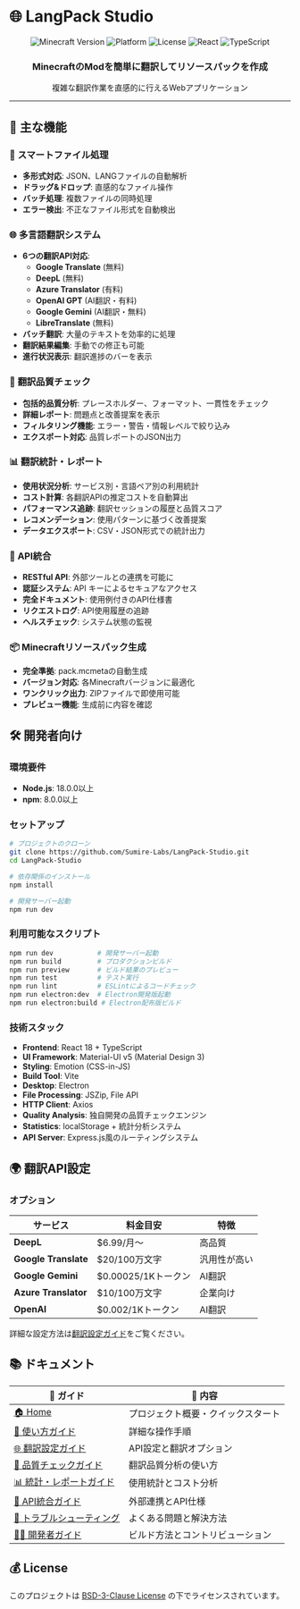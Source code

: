 # 🌐 LangPack Studio

<div align="center">
  <img src="https://img.shields.io/badge/Minecraft-1.21.4-green" alt="Minecraft Version">
  <img src="https://img.shields.io/badge/Platform-Windows%20%7C%20macOS%20%7C%20Linux-blue" alt="Platform">
  <img src="https://img.shields.io/badge/License-BSD--3--Clause-blue" alt="License">
  <img src="https://img.shields.io/badge/React-18-61DAFB" alt="React">
  <img src="https://img.shields.io/badge/TypeScript-5-3178C6" alt="TypeScript">
</div>

<div align="center">
  <h3>MinecraftのModを簡単に翻訳してリソースパックを作成</h3>
  <p>複雑な翻訳作業を直感的に行えるWebアプリケーション</p>
</div>

---

## 🚀 主な機能

### 📁 **スマートファイル処理**
- **多形式対応**: JSON、LANGファイルの自動解析
- **ドラッグ&ドロップ**: 直感的なファイル操作
- **バッチ処理**: 複数ファイルの同時処理
- **エラー検出**: 不正なファイル形式を自動検出

### 🌐 **多言語翻訳システム**
- **6つの翻訳API対応**:
  - **Google Translate** (無料)
  - **DeepL** (無料)
  - **Azure Translator** (有料)
  - **OpenAI GPT** (AI翻訳・有料)
  - **Google Gemini** (AI翻訳・無料)
  - **LibreTranslate** (無料)
- **バッチ翻訳**: 大量のテキストを効率的に処理
- **翻訳結果編集**: 手動での修正も可能
- **進行状況表示**: 翻訳進捗のバーを表示

### 🎯 **翻訳品質チェック**
- **包括的品質分析**: プレースホルダー、フォーマット、一貫性をチェック
- **詳細レポート**: 問題点と改善提案を表示
- **フィルタリング機能**: エラー・警告・情報レベルで絞り込み
- **エクスポート対応**: 品質レポートのJSON出力

### 📊 **翻訳統計・レポート**
- **使用状況分析**: サービス別・言語ペア別の利用統計
- **コスト計算**: 各翻訳APIの推定コストを自動算出
- **パフォーマンス追跡**: 翻訳セッションの履歴と品質スコア
- **レコメンデーション**: 使用パターンに基づく改善提案
- **データエクスポート**: CSV・JSON形式での統計出力

### 🔌 **API統合**
- **RESTful API**: 外部ツールとの連携を可能に
- **認証システム**: API キーによるセキュアなアクセス
- **完全ドキュメント**: 使用例付きのAPI仕様書
- **リクエストログ**: API使用履歴の追跡
- **ヘルスチェック**: システム状態の監視

### 📦 **Minecraftリソースパック生成**
- **完全準拠**: pack.mcmetaの自動生成
- **バージョン対応**: 各Minecraftバージョンに最適化
- **ワンクリック出力**: ZIPファイルで即使用可能
- **プレビュー機能**: 生成前に内容を確認

## 🛠️ 開発者向け

### 環境要件
- **Node.js**: 18.0.0以上
- **npm**: 8.0.0以上

### セットアップ
```bash
# プロジェクトのクローン
git clone https://github.com/Sumire-Labs/LangPack-Studio.git
cd LangPack-Studio

# 依存関係のインストール
npm install

# 開発サーバー起動
npm run dev
```

### 利用可能なスクリプト
```bash
npm run dev           # 開発サーバー起動
npm run build         # プロダクションビルド
npm run preview       # ビルド結果のプレビュー
npm run test          # テスト実行
npm run lint          # ESLintによるコードチェック
npm run electron:dev  # Electron開発版起動
npm run electron:build # Electron配布版ビルド
```

### 技術スタック
- **Frontend**: React 18 + TypeScript
- **UI Framework**: Material-UI v5 (Material Design 3)
- **Styling**: Emotion (CSS-in-JS)
- **Build Tool**: Vite
- **Desktop**: Electron
- **File Processing**: JSZip, File API
- **HTTP Client**: Axios
- **Quality Analysis**: 独自開発の品質チェックエンジン
- **Statistics**: localStorage + 統計分析システム
- **API Server**: Express.js風のルーティングシステム

## 🌍 翻訳API設定

### オプション

| サービス | 料金目安 | 特徴 |
|---------|---------|------|
| **DeepL** | $6.99/月〜 | 高品質 |
| **Google Translate** | $20/100万文字 | 汎用性が高い |
| **Google Gemini** | $0.00025/1Kトークン | AI翻訳 |
| **Azure Translator** | $10/100万文字 | 企業向け |
| **OpenAI** | $0.002/1Kトークン | AI翻訳 |

詳細な設定方法は[翻訳設定ガイド](https://github.com/Sumire-Labs/LangPack-Studio/wiki/Translation-Guide)をご覧ください。

## 📚 ドキュメント

| 📖 ガイド | 📝 内容 |
|----------|--------|
| [🏠 Home](https://github.com/Sumire-Labs/LangPack-Studio/wiki) | プロジェクト概要・クイックスタート |
| [📖 使い方ガイド](https://github.com/Sumire-Labs/LangPack-Studio/wiki/User-Guide) | 詳細な操作手順 |
| [🌐 翻訳設定ガイド](https://github.com/Sumire-Labs/LangPack-Studio/wiki/Translation-Guide) | API設定と翻訳オプション |
| [🎯 品質チェックガイド](https://github.com/Sumire-Labs/LangPack-Studio/wiki/Quality-Check-Guide) | 翻訳品質分析の使い方 |
| [📊 統計・レポートガイド](https://github.com/Sumire-Labs/LangPack-Studio/wiki/Statistics-Guide) | 使用統計とコスト分析 |
| [🔌 API統合ガイド](https://github.com/Sumire-Labs/LangPack-Studio/wiki/API-Guide) | 外部連携とAPI仕様 |
| [🔧 トラブルシューティング](https://github.com/Sumire-Labs/LangPack-Studio/wiki/Troubleshooting) | よくある問題と解決方法 |
| [👨‍💻 開発者ガイド](https://github.com/Sumire-Labs/LangPack-Studio/wiki/Developer-Guide) | ビルド方法とコントリビューション |

## 💰 License

このプロジェクトは [BSD-3-Clause License](LICENSE.md) の下でライセンスされています。
